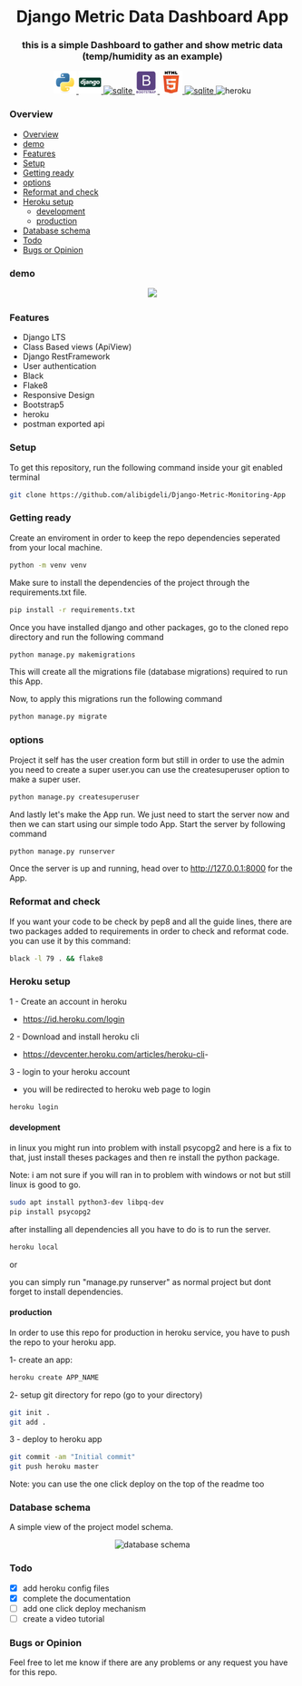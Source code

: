 <h1 align="center">Django Metric Data Dashboard App</h1>
<h3 align="center">this is a simple Dashboard to gather and show metric data (temp/humidity as an example) </h3>
<p align="center">
<a href="https://www.python.org" target="_blank"> <img src="https://raw.githubusercontent.com/devicons/devicon/master/icons/python/python-original.svg" alt="python" width="40" height="40"/> </a>
<a href="https://www.djangoproject.com/" target="_blank"> <img src="https://raw.githubusercontent.com/devicons/devicon/master/icons/django/django-original.svg" alt="django" width="40" height="40"/> </a>
<a href="https://www.django-rest-framework.org/" target="_blank"> <img src="https://www.django-rest-framework.org/img/logo.png" alt="sqlite" width="90" height="40"/> </a>
<a href="https://getbootstrap.com" target="_blank"> <img src="https://raw.githubusercontent.com/devicons/devicon/master/icons/bootstrap/bootstrap-plain-wordmark.svg" alt="bootstrap" width="40" height="40"/> </a>
<a href="https://www.w3.org/html/" target="_blank"> <img src="https://raw.githubusercontent.com/devicons/devicon/master/icons/html5/html5-original-wordmark.svg" alt="html5" width="40" height="40"/> </a> <a href="https://developer.mozilla.org/en-US/docs/Web/JavaScript" target="_blank">
</a>
<a href="https://www.sqlite.org/" target="_blank"> <img src="https://www.vectorlogo.zone/logos/sqlite/sqlite-icon.svg" alt="sqlite" width="40" height="40"/> </a>
<img src="https://www.vectorlogo.zone/logos/heroku/heroku-icon.svg" alt="heroku" width="40" height="40"/>
</p>


### Overview
- [Overview](#overview)
- [demo](#demo)
- [Features](#features)
- [Setup](#setup)
- [Getting ready](#getting-ready)
- [options](#options)
- [Reformat and check](#reformat-and-check)
- [Heroku setup](#heroku-setup)
  - [development](#development)
  - [production](#production)
- [Database schema](#database-schema)
- [Todo](#todo)
- [Bugs or Opinion](#bugs-or-opinion)


### demo
<p align="center">
<img src="https://user-images.githubusercontent.com/29748439/136792176-136c79aa-b5b9-4b70-a340-8e718a2173f7.gif" width="300"/>
</p>


### Features
- Django LTS
- Class Based views (ApiView)
- Django RestFramework
- User authentication
- Black
- Flake8
- Responsive Design
- Bootstrap5
- heroku
- postman exported api



### Setup
To get this repository, run the following command inside your git enabled terminal
```bash
git clone https://github.com/alibigdeli/Django-Metric-Monitoring-App
```

### Getting ready
Create an enviroment in order to keep the repo dependencies seperated from your local machine.
```bash
python -m venv venv
```

Make sure to install the dependencies of the project through the requirements.txt file.
```bash
pip install -r requirements.txt
```

Once you have installed django and other packages, go to the cloned repo directory and run the following command

```bash
python manage.py makemigrations
```

This will create all the migrations file (database migrations) required to run this App.

Now, to apply this migrations run the following command
```bash
python manage.py migrate
```

### options
Project it self has the user creation form but still in order to use the admin you need to create a super user.you can use the createsuperuser option to make a super user.
```bash
python manage.py createsuperuser
```

And lastly let's make the App run. We just need to start the server now and then we can start using our simple todo App. Start the server by following command

```bash
python manage.py runserver
```

Once the server is up and running, head over to http://127.0.0.1:8000 for the App.

### Reformat and check
If you want your code to be check by pep8 and all the guide lines, there are two packages added to requirements in order to check and reformat code.
you can use it by this command:
```bash
black -l 79 . && flake8
```

### Heroku setup
1 - Create an account in heroku
- <a>https://id.heroku.com/login</a>

2 - Download and install heroku cli
- <a>https://devcenter.heroku.com/articles/heroku-cli</a>- 

3 - login to your heroku account
- you will be redirected to heroku web page to login
```bash 
heroku login
```


#### development

in linux you might run into problem with install psycopg2 and here is a fix to that, just install theses packages and then re install the python package.

Note: i am not sure if you will ran in to problem with windows or not but still linux is good to go.

```bash
sudo apt install python3-dev libpq-dev
pip install psycopg2
```
after installing all dependencies all you have to do is to run the server.
```bash
heroku local
```

or

you can simply run "manage.py runserver" as normal project but dont forget to install dependencies.
#### production
In order to use this repo for production in heroku service, you have to push the repo to your heroku app.

1- create an app:
```bash
heroku create APP_NAME
```
2- setup git directory for repo (go to your directory)
```bash
git init .
git add .
```
3 - deploy to heroku app
```bash
git commit -am "Initial commit"
git push heroku master
```

Note: you can use the one click deploy on the top of the readme too
### Database schema
A simple view of the project model schema.
<p align="center">
<img src="https://user-images.githubusercontent.com/29748439/136792256-8d5f0fa1-29a1-456b-a60b-7ec00413f462.png" alt="database schema" width="600"/>
</p>


### Todo
- [x] add heroku config files
- [x] complete the documentation
- [ ] add one click deploy mechanism
- [ ] create a video tutorial

### Bugs or Opinion
Feel free to let me know if there are any problems or any request you have for this repo.
